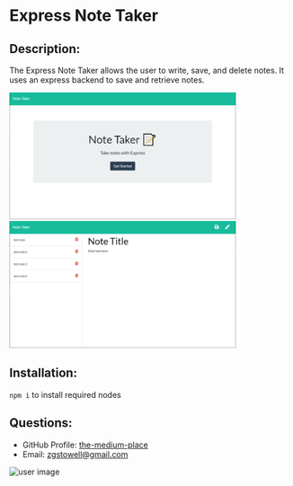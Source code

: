 # Express Note Taker

## Description: 
The Express Note Taker allows the user to write, save, and delete notes.  It uses an express backend to save and retrieve notes. 

<img src="./images/note-taker-start-screenshot.png" alt="start page" style="max-width: 80%;">

<img src="./images/note-taker-notes-screenshot.png" alt="start page" style="max-width: 80%;">

## Installation: 
`npm i` to install required nodes

## Questions:
* GitHub Profile:  [the-medium-place](https://github.com/the-medium-place)
* Email: <zgstowell@gmail.com>


![user image](https://avatars3.githubusercontent.com/u/58536071?v=4&s=50)